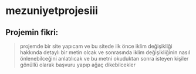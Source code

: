 # mezuniyetprojesiii
## Projemin fikri:
>projemde bir site yapıcam ve bu sitede ilk önce iklim değişikliği hakkında detaylı bir metin olcak ve sonrasında iklim değişikliğinin nasıl önlenebilceğini anlatılıcak ve bu metni okuduktan sonra isteyen kişiler gönüllü olarak başvuru yapıp ağaç dikebilcekler
